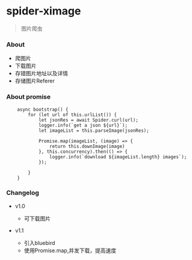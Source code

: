 # spider-ximage
> 图片爬虫

### About
- 爬图片
- 下载图片
- 存错图片地址以及详情
- 存储图片Referer

### About promise
```ecmascript 6
    async bootstrap() {
        for (let url of this.urlList()) {
            let jsonRes = await Spider.curl(url);
            logger.info(`get a json ${url}`);
            let imageList = this.parseImage(jsonRes);

            Promise.map(imageList, (image) => {
                return this.downImage(image)
            }, this.concurrency).then(() => {
                logger.info(`download ${imageList.length} images`);
            });

        }
    }
```

### Changelog
+ v1.0
    - 可下载图片

+ v1.1
    - 引入bluebird
    - 使用Promise.map,并发下载，提高速度